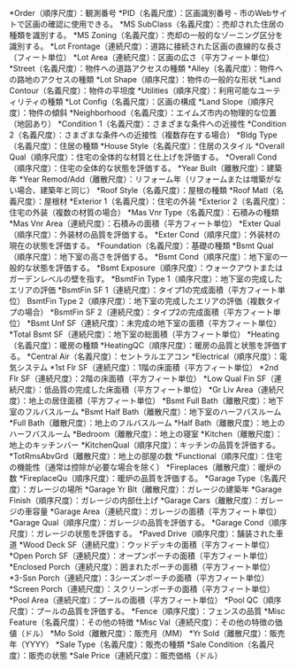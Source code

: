 *Order（順序尺度）：観測番号
*PID（名義尺度）：区画識別番号 - 市のWebサイトで区画の確認に使用できる。
*MS SubClass（名義尺度）：売却された住居の種類を識別する。
*MS Zoning（名義尺度）：売却の一般的なゾーニング区分を識別する。
*Lot Frontage（連続尺度）：道路に接続された区画の直線的な長さ（フィート単位）
*Lot Area（連続尺度）：区画の広さ（平方フィート単位）
*Street（名義尺度）：物件への道路アクセスの種類
*Alley（名義尺度）：物件への路地のアクセスの種類
*Lot Shape（順序尺度）：物件の一般的な形状
*Land Contour（名義尺度）：物件の平坦度
*Utilities（順序尺度）：利用可能なユーティリティの種類
*Lot Config（名義尺度）：区画の構成
*Land Slope（順序尺度）：物件の傾斜
*Neighborhood（名義尺度）：エイムズ市内の物理的な位置（地図あり）
*Condition 1（名義尺度）：さまざまな条件への近接性
*Condition 2（名義尺度）：さまざまな条件への近接性（複数存在する場合）
*Bldg Type（名義尺度）：住居の種類
*House Style（名義尺度）：住居のスタイル
*Overall Qual（順序尺度）：住宅の全体的な材質と仕上げを評価する。
*Overall Cond（順序尺度）：住宅の全体的な状態を評価する。
*Year Built（離散尺度）：建築年
*Year Remod/Add（離散尺度）：リフォーム年（リフォームまたは増築がない場合、建築年と同じ）
*Roof Style（名義尺度）：屋根の種類
*Roof Matl（名義尺度）：屋根材
*Exterior 1（名義尺度）：住宅の外装
*Exterior 2（名義尺度）：住宅の外装（複数の材質の場合）
*Mas Vnr Type（名義尺度）：石積みの種類
*Mas Vnr Area（連続尺度）：石積みの面積（平方フィート単位）
*Exter Qual（順序尺度）：外装材の品質を評価する。
*Exter Cond（順序尺度）：外装材の現在の状態を評価する。
*Foundation（名義尺度）：基礎の種類
*Bsmt Qual（順序尺度）：地下室の高さを評価する。
*Bsmt Cond（順序尺度）：地下室の一般的な状態を評価する。
*Bsmt Exposure（順序尺度）：ウォークアウトまたはガーデンレベルの壁を指す。
*BsmtFin Type 1（順序尺度）：地下室の完成したエリアの評価
*BsmtFin SF 1（連続尺度）：タイプ1の完成面積（平方フィート単位）
BsmtFin Type 2（順序尺度）：地下室の完成したエリアの評価（複数タイプの場合）
*BsmtFin SF 2（連続尺度）：タイプ2の完成面積（平方フィート単位）
*Bsmt Unf SF（連続尺度）：未完成の地下室の面積（平方フィート単位）
*Total Bsmt SF（連続尺度）：地下室の総面積（平方フィート単位）
*Heating（名義尺度）：暖房の種類
*HeatingQC（順序尺度）：暖房の品質と状態を評価する。
*Central Air（名義尺度）：セントラルエアコン
*Electrical（順序尺度）：電気システム
*1st Flr SF（連続尺度）：1階の床面積（平方フィート単位）
*2nd Flr SF（連続尺度）：2階の床面積（平方フィート単位）
*Low Qual Fin SF（連続尺度）：低品質の完成した床面積（平方フィート単位）
*Gr Liv Area（連続尺度）：地上の居住面積（平方フィート単位）
*Bsmt Full Bath（離散尺度）：地下室のフルバスルーム
*Bsmt Half Bath（離散尺度）：地下室のハーフバスルーム
*Full Bath（離散尺度）：地上のフルバスルーム
*Half Bath（離散尺度）：地上のハーフバスルーム
*Bedroom（離散尺度）：地上の寝室
*Kitchen（離散尺度）：地上のキッチンバー
*KitchenQual（順序尺度）：キッチンの品質を評価する。
*TotRmsAbvGrd（離散尺度）：地上の部屋の数
*Functional（順序尺度）：住宅の機能性（通常は控除が必要な場合を除く）
*Fireplaces（離散尺度）：暖炉の数
*FireplaceQu（順序尺度）：暖炉の品質を評価する。
*Garage Type（名義尺度）：ガレージの場所
*Garage Yr Blt（離散尺度）：ガレージの建築年
*Garage Finish（順序尺度）：ガレージの内部仕上げ
*Garage Cars（離散尺度）：ガレージの車容量
*Garage Area（連続尺度）：ガレージの面積（平方フィート単位）
*Garage Qual（順序尺度）：ガレージの品質を評価する。
*Garage Cond（順序尺度）：ガレージの状態を評価する。
*Paved Drive（順序尺度）：舗装された車道
*Wood Deck SF（連続尺度）：ウッドデッキの面積（平方フィート単位）
*Open Porch SF（連続尺度）：オープンポーチの面積（平方フィート単位）
*Enclosed Porch（連続尺度）：囲まれたポーチの面積（平方フィート単位）
*3-Ssn Porch（連続尺度）：3シーズンポーチの面積（平方フィート単位）
*Screen Porch（連続尺度）：スクリーンポーチの面積（平方フィート単位）
*Pool Area（連続尺度）：プールの面積（平方フィート単位）
*Pool QC（順序尺度）：プールの品質を評価する。
*Fence（順序尺度）：フェンスの品質
*Misc Feature（名義尺度）：その他の特徴
*Misc Val（連続尺度）：その他の特徴の価値（ドル）
*Mo Sold（離散尺度）：販売月（MM）
*Yr Sold（離散尺度）：販売年（YYYY）
*Sale Type（名義尺度）：販売の種類
*Sale Condition（名義尺度）：販売の状態
*Sale Price（連続尺度）：販売価格（ドル）